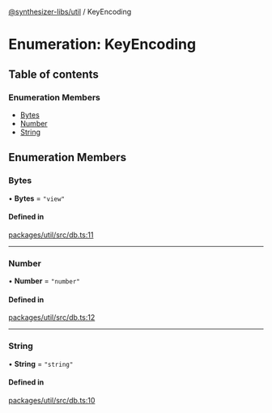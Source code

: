 [@synthesizer-libs/util](../README.md) / KeyEncoding

# Enumeration: KeyEncoding

## Table of contents

### Enumeration Members

- [Bytes](KeyEncoding.md#bytes)
- [Number](KeyEncoding.md#number)
- [String](KeyEncoding.md#string)

## Enumeration Members

### Bytes

• **Bytes** = ``"view"``

#### Defined in

[packages/util/src/db.ts:11](https://github.com/ethereumjs/ethereumjs-monorepo/blob/master/packages/util/src/db.ts#L11)

___

### Number

• **Number** = ``"number"``

#### Defined in

[packages/util/src/db.ts:12](https://github.com/ethereumjs/ethereumjs-monorepo/blob/master/packages/util/src/db.ts#L12)

___

### String

• **String** = ``"string"``

#### Defined in

[packages/util/src/db.ts:10](https://github.com/ethereumjs/ethereumjs-monorepo/blob/master/packages/util/src/db.ts#L10)
